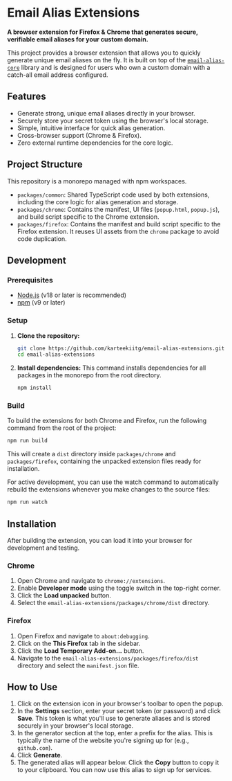 # Email Alias Extensions

**A browser extension for Firefox & Chrome that generates secure, verifiable email aliases for your custom domain.**

This project provides a browser extension that allows you to quickly generate unique email aliases on the fly. It is built on top of the [`email-alias-core`](https://github.com/karteekiitg/email-alias-core) library and is designed for users who own a custom domain with a catch-all email address configured.

## Features

- Generate strong, unique email aliases directly in your browser.
- Securely store your secret token using the browser's local storage.
- Simple, intuitive interface for quick alias generation.
- Cross-browser support (Chrome & Firefox).
- Zero external runtime dependencies for the core logic.

## Project Structure

This repository is a monorepo managed with npm workspaces.

- `packages/common`: Shared TypeScript code used by both extensions, including the core logic for alias generation and storage.
- `packages/chrome`: Contains the manifest, UI files (`popup.html`, `popup.js`), and build script specific to the Chrome extension.
- `packages/firefox`: Contains the manifest and build script specific to the Firefox extension. It reuses UI assets from the `chrome` package to avoid code duplication.

## Development

### Prerequisites

- [Node.js](https://nodejs.org/) (v18 or later is recommended)
- [npm](https://www.npmjs.com/) (v9 or later)

### Setup

1.  **Clone the repository:**

    ```bash
    git clone https://github.com/karteekiitg/email-alias-extensions.git
    cd email-alias-extensions
    ```

2.  **Install dependencies:**
    This command installs dependencies for all packages in the monorepo from the root directory.
    ```bash
    npm install
    ```

### Build

To build the extensions for both Chrome and Firefox, run the following command from the root of the project:

```bash
npm run build
```

This will create a `dist` directory inside `packages/chrome` and `packages/firefox`, containing the unpacked extension files ready for installation.

For active development, you can use the watch command to automatically rebuild the extensions whenever you make changes to the source files:

```bash
npm run watch
```

## Installation

After building the extension, you can load it into your browser for development and testing.

### Chrome

1.  Open Chrome and navigate to `chrome://extensions`.
2.  Enable **Developer mode** using the toggle switch in the top-right corner.
3.  Click the **Load unpacked** button.
4.  Select the `email-alias-extensions/packages/chrome/dist` directory.

### Firefox

1.  Open Firefox and navigate to `about:debugging`.
2.  Click on the **This Firefox** tab in the sidebar.
3.  Click the **Load Temporary Add-on...** button.
4.  Navigate to the `email-alias-extensions/packages/firefox/dist` directory and select the `manifest.json` file.

## How to Use

1.  Click on the extension icon in your browser's toolbar to open the popup.
2.  In the **Settings** section, enter your secret token (or password) and click **Save**. This token is what you'll use to generate aliases and is stored securely in your browser's local storage.
3.  In the generator section at the top, enter a prefix for the alias. This is typically the name of the website you're signing up for (e.g., `github.com`).
4.  Click **Generate**.
5.  The generated alias will appear below. Click the **Copy** button to copy it to your clipboard. You can now use this alias to sign up for services.

